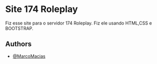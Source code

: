 
# Site 174 Roleplay

Fiz esse site para o servidor 174 Roleplay. Fiz ele usando HTML,CSS e BOOTSTRAP.

## Authors

- [@MarcoMacias](https://www.github.com/MarcoMacias)

